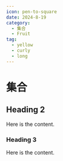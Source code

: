 ```yaml
---
icon: pen-to-square
date: 2024-8-19
category:
  - 集合
  - Fruit
tag:
  - yellow
  - curly
  - long
---
```


# 集合

## Heading 2

Here is the content.

### Heading 3

Here is the content.
